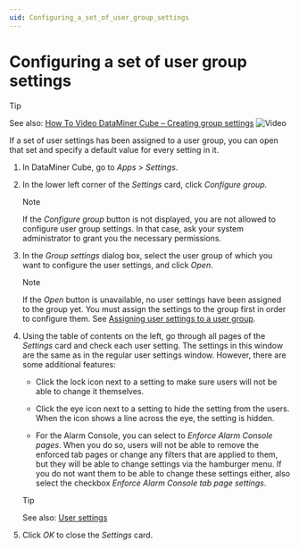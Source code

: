```yaml
---
uid: Configuring_a_set_of_user_group_settings
---
```


# Configuring a set of user group settings

> [!TIP]
> See also:
> [How To Video
DataMiner Cube – Creating group settings](https://community.dataminer.services/video/dataminer-cube-creating-group-settings/) ![Video](~/user-guide/images/video_Duo.png)

If a set of user settings has been assigned to a user group, you can open that set and specify a default value for every setting in it.

1. In DataMiner Cube, go to *Apps* > *Settings*.

2. In the lower left corner of the *Settings* card, click *Configure group.*

    > [!NOTE]
    > If the *Configure group* button is not displayed, you are not allowed to configure user group settings. In that case, ask your system administrator to grant you the necessary permissions.

3. In the *Group settings* dialog box, select the user group of which you want to configure the user settings, and click *Open*.

    > [!NOTE]
    > If the *Open* button is unavailable, no user settings have been assigned to the group yet. You must assign the settings to the group first in order to configure them. See [Assigning user settings to a user group](xref:Assigning_user_settings_to_a_user_group).

4. Using the table of contents on the left, go through all pages of the *Settings* card and check each user setting. The settings in this window are the same as in the regular user settings window. However, there are some additional features:

    - Click the lock icon next to a setting to make sure users will not be able to change it themselves.

    - Click the eye icon next to a setting to hide the setting from the users. When the icon shows a line across the eye, the setting is hidden.

    - For the Alarm Console, you can select to *Enforce Alarm Console pages*. When you do so, users will not be able to remove the enforced tab pages or change any filters that are applied to them, but they will be able to change settings via the hamburger menu. If you do not want them to be able to change these settings either, also select the checkbox *Enforce Alarm Console tab page settings*.

    > [!TIP]
    > See also:
    > [User settings](xref:User_settings)

5. Click *OK* to close the *Settings* card.
